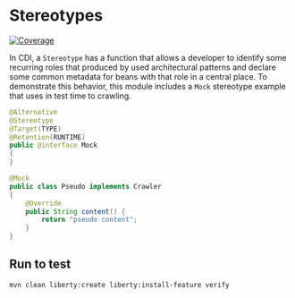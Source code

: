 # Stereotypes

[![Coverage](https://sonarcloud.io/api/project_badges/measure?project=org.jugistanbul%3Astereotypes&metric=coverage)](https://sonarcloud.io/dashboard?id=org.jugistanbul%3Astereotypes)

In CDI, a `Stereotype` has a function that allows a developer to identify some recurring roles that produced by used architectural patterns and declare some common metadata for beans with that role in a central place. To demonstrate this behavior, this module includes a `Mock` stereotype example that uses in test time to crawling.

```java
@Alternative
@Stereotype
@Target(TYPE)
@Retention(RUNTIME)
public @interface Mock
{
}
```

```java
@Mock
public class Pseudo implements Crawler
{
    @Override
    public String content() {
        return "pseudo content";
    }
}
```

## Run to test
```shell
mvn clean liberty:create liberty:install-feature verify
```